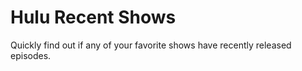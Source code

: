 # Hulu Recent Shows #

Quickly find out if any of your favorite shows have recently released episodes.
